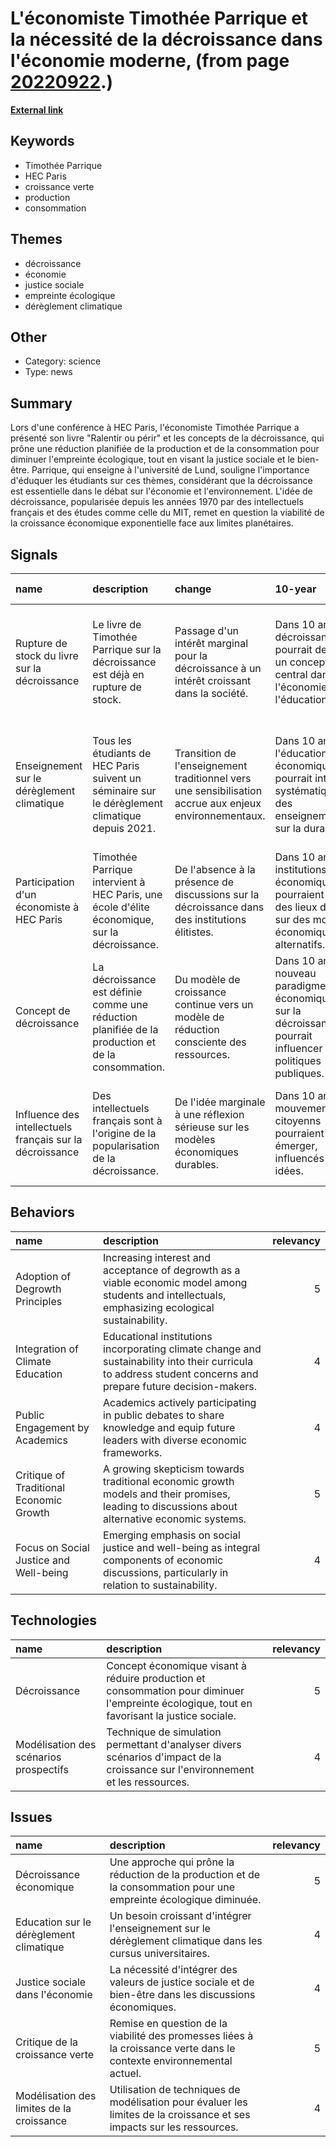 # __L'économiste Timothée Parrique et la nécessité de la décroissance dans l'économie moderne__, (from page [20220922](https://kghosh.substack.com/p/20220922).)

__[External link](https://www.lemonde.fr/campus/article/2022/09/22/ralentir-ou-perir-la-decroissance-theme-de-rentree-a-hec_6142734_4401467.html?utm_term=Autofeed&utm_medium=Social&utm_source=Twitter#Echobox=1663848304)__



## Keywords

* Timothée Parrique
* HEC Paris
* croissance verte
* production
* consommation

## Themes

* décroissance
* économie
* justice sociale
* empreinte écologique
* dérèglement climatique

## Other

* Category: science
* Type: news

## Summary

Lors d'une conférence à HEC Paris, l'économiste Timothée Parrique a présenté son livre "Ralentir ou périr" et les concepts de la décroissance, qui prône une réduction planifiée de la production et de la consommation pour diminuer l'empreinte écologique, tout en visant la justice sociale et le bien-être. Parrique, qui enseigne à l'université de Lund, souligne l'importance d'éduquer les étudiants sur ces thèmes, considérant que la décroissance est essentielle dans le débat sur l'économie et l'environnement. L'idée de décroissance, popularisée depuis les années 1970 par des intellectuels français et des études comme celle du MIT, remet en question la viabilité de la croissance économique exponentielle face aux limites planétaires.

## Signals

| name                                                     | description                                                                                       | change                                                                                                 | 10-year                                                                                                               | driving-force                                                                                         |   relevancy |
|:---------------------------------------------------------|:--------------------------------------------------------------------------------------------------|:-------------------------------------------------------------------------------------------------------|:----------------------------------------------------------------------------------------------------------------------|:------------------------------------------------------------------------------------------------------|------------:|
| Rupture de stock du livre sur la décroissance            | Le livre de Timothée Parrique sur la décroissance est déjà en rupture de stock.                   | Passage d'un intérêt marginal pour la décroissance à un intérêt croissant dans la société.             | Dans 10 ans, la décroissance pourrait devenir un concept central dans l'économie et l'éducation.                      | La prise de conscience croissante des enjeux écologiques et sociaux parmi les jeunes générations.     |           4 |
| Enseignement sur le dérèglement climatique               | Tous les étudiants de HEC Paris suivent un séminaire sur le dérèglement climatique depuis 2021.   | Transition de l'enseignement traditionnel vers une sensibilisation accrue aux enjeux environnementaux. | Dans 10 ans, l'éducation économique pourrait intégrer systématiquement des enseignements sur la durabilité.           | La demande croissante des étudiants pour un curriculum qui aborde les crises écologiques et sociales. |           5 |
| Participation d'un économiste à HEC Paris                | Timothée Parrique intervient à HEC Paris, une école d'élite économique, sur la décroissance.      | De l'absence à la présence de discussions sur la décroissance dans des institutions élitistes.         | Dans 10 ans, les institutions économiques pourraient être des lieux de débat sur des modèles économiques alternatifs. | L'évolution des mentalités face aux défis climatiques et sociaux.                                     |           3 |
| Concept de décroissance                                  | La décroissance est définie comme une réduction planifiée de la production et de la consommation. | Du modèle de croissance continue vers un modèle de réduction consciente des ressources.                | Dans 10 ans, un nouveau paradigme économique axé sur la décroissance pourrait influencer les politiques publiques.    | Le besoin urgent de réduction de l'empreinte écologique et de promotion de la justice sociale.        |           5 |
| Influence des intellectuels français sur la décroissance | Des intellectuels français sont à l'origine de la popularisation de la décroissance.              | De l'idée marginale à une réflexion sérieuse sur les modèles économiques durables.                     | Dans 10 ans, des mouvements citoyenns pourraient émerger, influencés par ces idées.                                   | La montée de la conscience écologique et la recherche de solutions alternatives.                      |           4 |

## Behaviors

| name                                    | description                                                                                                                                                   |   relevancy |
|:----------------------------------------|:--------------------------------------------------------------------------------------------------------------------------------------------------------------|------------:|
| Adoption of Degrowth Principles         | Increasing interest and acceptance of degrowth as a viable economic model among students and intellectuals, emphasizing ecological sustainability.            |           5 |
| Integration of Climate Education        | Educational institutions incorporating climate change and sustainability into their curricula to address student concerns and prepare future decision-makers. |           4 |
| Public Engagement by Academics          | Academics actively participating in public debates to share knowledge and equip future leaders with diverse economic frameworks.                              |           4 |
| Critique of Traditional Economic Growth | A growing skepticism towards traditional economic growth models and their promises, leading to discussions about alternative economic systems.                |           5 |
| Focus on Social Justice and Well-being  | Emerging emphasis on social justice and well-being as integral components of economic discussions, particularly in relation to sustainability.                |           4 |

## Technologies

| name                                   | description                                                                                                                                 |   relevancy |
|:---------------------------------------|:--------------------------------------------------------------------------------------------------------------------------------------------|------------:|
| Décroissance                           | Concept économique visant à réduire production et consommation pour diminuer l'empreinte écologique, tout en favorisant la justice sociale. |           5 |
| Modélisation des scénarios prospectifs | Technique de simulation permettant d'analyser divers scénarios d'impact de la croissance sur l'environnement et les ressources.             |           4 |

## Issues

| name                                      | description                                                                                                            |   relevancy |
|:------------------------------------------|:-----------------------------------------------------------------------------------------------------------------------|------------:|
| Décroissance économique                   | Une approche qui prône la réduction de la production et de la consommation pour une empreinte écologique diminuée.     |           5 |
| Education sur le dérèglement climatique   | Un besoin croissant d'intégrer l'enseignement sur le dérèglement climatique dans les cursus universitaires.            |           4 |
| Justice sociale dans l'économie           | La nécessité d'intégrer des valeurs de justice sociale et de bien-être dans les discussions économiques.               |           4 |
| Critique de la croissance verte           | Remise en question de la viabilité des promesses liées à la croissance verte dans le contexte environnemental actuel.  |           5 |
| Modélisation des limites de la croissance | Utilisation de techniques de modélisation pour évaluer les limites de la croissance et ses impacts sur les ressources. |           4 |